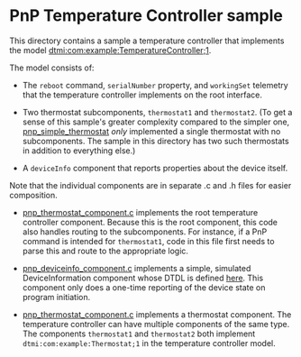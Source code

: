 # PnP Temperature Controller sample

This directory contains a sample a temperature controller that implements the model [dtmi:com:example:TemperatureController;1](https://github.com/Azure/opendigitaltwins-dtdl/blob/master/DTDL/v2/samples/TemperatureController.json).

The model consists of:

* The `reboot` command, `serialNumber` property, and `workingSet` telemetry that the temperature controller implements on the root interface.

* Two thermostat subcomponents, `thermostat1` and `thermostat2`.  (To get a sense of this sample's greater complexity compared to the simpler one, [pnp_simple_thermostat](../pnp_simple_thermostat) *only* implemented a single thermostat with no subcomponents.  The sample in this directory has two such thermostats in addition to everything else.)

* A `deviceInfo` component that reports properties about the device itself.

Note that the individual components are in separate .c and .h files for easier composition.

* [pnp_thermostat_component.c](./pnp_thermostat_component.c) implements the root temperature controller component.  Because this is the root component, this code also handles routing to the subcomponents.  For instance, if a PnP command is intended for `thermostat1`, code in this file first needs to parse this and route to the appropriate logic.

* [pnp_deviceinfo_component.c](./pnp_deviceinfo_component.c) implements a simple, simulated DeviceInformation component whose DTDL is defined [here](https://repo.azureiotrepository.com/Models/dtmi:azure:DeviceManagement:DeviceInformation;1?api-version=2020-05-01-preview).  This component only does a one-time reporting of the device state on program initiation.

* [pnp_thermostat_component.c](./pnp_thermostat_component.c) implements a thermostat component.  The temperature controller can have multiple components of the same type.  The components `thermostat1` and `thermostat2` both implement `dtmi:com:example:Thermostat;1` in the temperature controller model.

